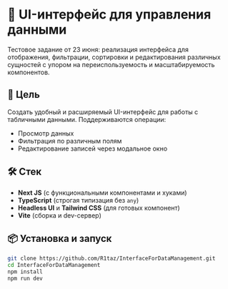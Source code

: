 # 🧪 UI-интерфейс для управления данными

Тестовое задание от 23 июня: реализация интерфейса для отображения, фильтрации, сортировки и редактирования различных сущностей с упором на переиспользуемость и масштабируемость компонентов.

## 🎯 Цель

Создать удобный и расширяемый UI-интерфейс для работы с табличными данными. Поддерживаются операции:

- Просмотр данных
- Фильтрация по различным полям
- Редактирование записей через модальное окно

## 🛠️ Стек

- **Next JS** (с функциональными компонентами и хуками)
- **TypeScript** (строгая типизация без `any`)
- **Headless UI** и **Tailwind CSS** (для готовых компонент)
- **Vite** (сборка и dev-сервер)

## 📦 Установка и запуск

```bash
git clone https://github.com/R1taz/InterfaceForDataManagement.git
cd InterfaceForDataManagement
npm install
npm run dev
```
